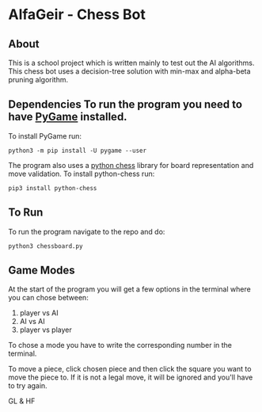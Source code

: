# AlfaGeir - Chess Bot

## About
This is a school project which is written mainly to test out the AI algorithms. This chess bot uses a decision-tree solution with min-max  and alpha-beta pruning algorithm. 

## Dependencies To run the program you need to have [PyGame](https://www.pygame.org/) installed. 
To install PyGame run:

    python3 -m pip install -U pygame --user


The program also uses a [python chess](https://python-chess.readthedocs.io/en/v0.28.0/index.html) library for board representation and move validation. 
To install python-chess run:

    pip3 install python-chess

## To Run
To run the program navigate to the repo and do:

~~~
python3 chessboard.py
~~~

## Game Modes
At the start of the program you will get a few options in the terminal where you can chose between:
1. player vs AI
2. AI vs AI
3. player vs player

To chose a mode you have to write the corresponding number in the terminal.

To move a piece, click chosen piece and then click the square you want to move the piece to. If it is not a legal move, it will be ignored and you'll have to try again.

GL & HF
